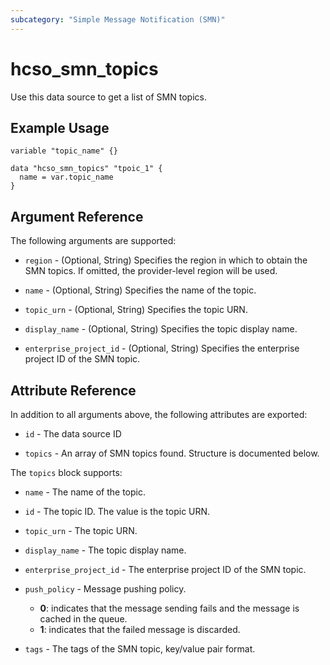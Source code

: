```yaml
---
subcategory: "Simple Message Notification (SMN)"
---
```


# hcso_smn_topics

Use this data source to get a list of SMN topics.

## Example Usage

```hcl
variable "topic_name" {}

data "hcso_smn_topics" "tpoic_1" {
  name = var.topic_name
}
```

## Argument Reference

The following arguments are supported:

* `region` - (Optional, String) Specifies the region in which to obtain the SMN topics. If omitted, the
  provider-level region will be used.

* `name` - (Optional, String) Specifies the name of the topic.

* `topic_urn` - (Optional, String) Specifies the topic URN.

* `display_name` - (Optional, String) Specifies the topic display name.

* `enterprise_project_id` - (Optional, String) Specifies the enterprise project ID of the SMN topic.

## Attribute Reference

In addition to all arguments above, the following attributes are exported:

* `id` - The data source ID

* `topics` - An array of SMN topics found. Structure is documented below.

The `topics` block supports:

* `name` - The name of the topic.

* `id` - The topic ID. The value is the topic URN.

* `topic_urn` - The topic URN.

* `display_name` - The topic display name.

* `enterprise_project_id` - The enterprise project ID of the SMN topic.

* `push_policy` - Message pushing policy.
  + **0**: indicates that the message sending fails and the message is cached in the queue.
  + **1**: indicates that the failed message is discarded.

* `tags` - The tags of the SMN topic, key/value pair format.
